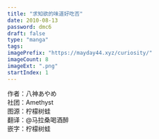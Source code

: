 ```yaml
---
title: "求知欲的味道好吃否"
date: 2010-08-13
password: dmc6
draft: false
type: "manga"
tags:
imagePrefix: "https://mayday44.xyz/curiosity/"  
imageCount: 8
imageExt: ".png" 
startIndex: 1
---
```

作者：八神あやめ  
社团：Amethyst  
图源：柠檬树蛙  
翻译：@马拉桑喝酒醉  
嵌字：柠檬树蛙
